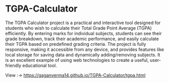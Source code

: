 # TGPA-Calculator
The TGPA Calculator project is a practical and interactive tool designed for students who wish to calculate their Total Grade Point Average (TGPA) efficiently. By entering marks for individual subjects, students can see their grade breakdown, track their academic performance, and easily calculate their TGPA based on predefined grading criteria. The project is fully responsive, making it accessible from any device, and provides features like local storage for saving data and dynamically adding/removing subjects. It is an excellent example of using web technologies to create a useful, user-friendly educational tool.

View :->  https://gaganverma14.github.io/TGPA-Calculator/tgpa.html
